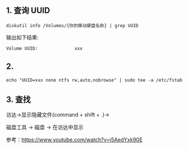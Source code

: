 ## 1. 查询 UUID

```
diskutil info /Volumes/{你的移动硬盘名称} | grep UUID
```
输出如下结果:
```
Volume UUID:              xxx
```

## 2.

```
echo "UUID=xxx none ntfs rw,auto,nobrowse" | sudo tee -a /etc/fstab
```

## 3. 查找

访达->显示隐藏文件(command + shift + .)->

磁盘工具 -> 磁盘 -> 在访达中显示



参考：https://www.youtube.com/watch?v=j5AedYxk90E
